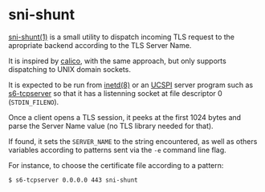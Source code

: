 sni-shunt
=========

[sni-shunt(1)](//code.z0.is/man/sni-shunt.1) is a small utility to
dispatch incoming TLS request to the apropriate backend according to the TLS
Server Name.

It is inspired by [calico](https://git.causal.agency/pounce/about/calico.1),
with the same approach, but only supports dispatching to UNIX domain sockets.

It is expected to be run from [inetd(8)](https://en.wikipedia.org/wiki/Inetd)
or an [UCSPI](https://cr.yp.to/proto/ucspi.txt) server program such as
[s6-tcpserver](https://skarnet.org/software/s6-networking/s6-tcpserver.html)
so that it has a listenning socket at file descriptor 0 (`STDIN_FILENO`).

Once a client opens a TLS session, it peeks at the first 1024 bytes and parse
the Server Name value (no TLS library needed for that).

If found, it sets the `SERVER_NAME` to the string encountered, as well as 
others variables according to patterns sent via the `-e` command line flag.

For instance, to choose the certificate file according to a pattern:

```
$ s6-tcpserver 0.0.0.0 443 sni-shunt
```
